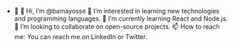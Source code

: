 - 👋 
👋 Hi, I’m @bamayosse
👀 I’m interested in learning new technologies and programming languages.
🌱 I’m currently learning React and Node.js.
💞️ I’m looking to collaborate on open-source projects.
📫 How to reach me: You can reach me on LinkedIn or Twitter.
<!---
bamayosse/bamayosse is a ✨ special ✨ repository because its `README.md` (this file) appears on your GitHub profile.
You can click the Preview link to take a look at your changes.
--->
